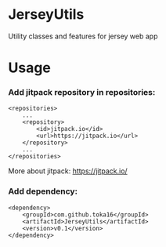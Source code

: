 # JerseyUtils
Utility classes and features for jersey web app

# Usage
### Add jitpack repository in repositories:
```
<repositories>
    ...
    <repository>
        <id>jitpack.io</id>
        <url>https://jitpack.io</url>
    </repository>
    ...
</repositories>
```
More about jitpack: https://jitpack.io/

### Add dependency:
```
<dependency>
    <groupId>com.github.toka16</groupId>
    <artifactId>JerseyUtils</artifactId>
    <version>v0.1</version>
</dependency>
```
